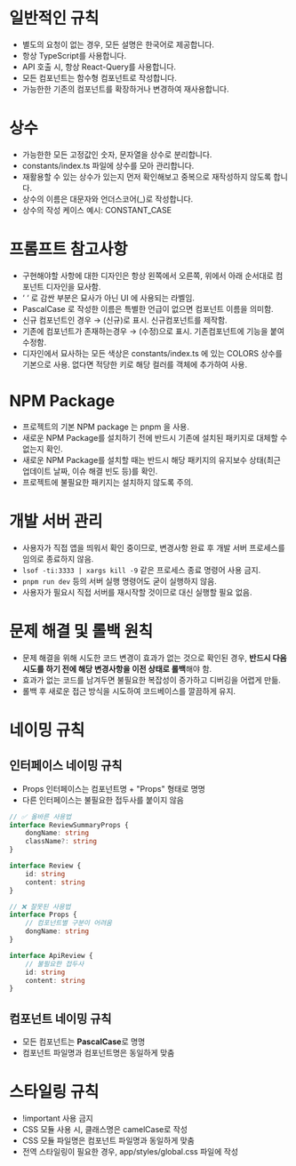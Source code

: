 # 일반적인 규칙

- 별도의 요청이 없는 경우, 모든 설명은 한국어로 제공합니다.
- 항상 TypeScript를 사용합니다.
- API 호출 시, 항상 React-Query를 사용합니다.
- 모든 컴포넌트는 함수형 컴포넌트로 작성합니다.
- 가능한한 기존의 컴포넌트를 확장하거나 변경하여 재사용합니다.

# 상수

- 가능한한 모든 고정값인 숫자, 문자열을 상수로 분리합니다.
- constants/index.ts 파일에 상수를 모아 관리합니다.
- 재활용할 수 있는 상수가 있는지 먼저 확인해보고 중복으로 재작성하지 않도록 합니다.
- 상수의 이름은 대문자와 언더스코어(\_)로 작성합니다.
- 상수의 작성 케이스 예시: CONSTANT_CASE

# 프롬프트 참고사항

- 구현해야할 사항에 대한 디자인은 항상 왼쪽에서 오른쪽, 위에서 아래 순서대로 컴포넌트 디자인을 묘사함.
- ‘ ‘ 로 감싼 부분은 묘사가 아닌 UI 에 사용되는 라벨임.
- PascalCase 로 작성한 이름은 특별한 언급이 없으면 컴포넌트 이름을 의미함.
- 신규 컴포넌트인 경우 → (신규)로 표시. 신규컴포넌트를 제작함.
- 기존에 컴포넌트가 존재하는경우 → (수정)으로 표시. 기존컴포넌트에 기능을 붙여 수정함.
- 디자인에서 묘사하는 모든 색상은 constants/index.ts 에 있는 COLORS 상수를 기본으로 사용. 없다면 적당한 키로 해당 컬러를 객체에 추가하여 사용.

# NPM Package

- 프로젝트의 기본 NPM package 는 pnpm 을 사용.
- 새로운 NPM Package를 설치하기 전에 반드시 기존에 설치된 패키지로 대체할 수 없는지 확인.
- 새로운 NPM Package를 설치할 때는 반드시 해당 패키지의 유지보수 상태(최근 업데이트 날짜, 이슈 해결 빈도 등)를 확인.
- 프로젝트에 불필요한 패키지는 설치하지 않도록 주의.

# 개발 서버 관리

- 사용자가 직접 앱을 띄워서 확인 중이므로, 변경사항 완료 후 개발 서버 프로세스를 임의로 종료하지 않음.
- `lsof -ti:3333 | xargs kill -9` 같은 프로세스 종료 명령어 사용 금지.
- `pnpm run dev` 등의 서버 실행 명령어도 굳이 실행하지 않음.
- 사용자가 필요시 직접 서버를 재시작할 것이므로 대신 실행할 필요 없음.

# 문제 해결 및 롤백 원칙

- 문제 해결을 위해 시도한 코드 변경이 효과가 없는 것으로 확인된 경우, **반드시 다음 시도를 하기 전에 해당 변경사항을 이전 상태로 롤백**해야 함.
- 효과가 없는 코드를 남겨두면 불필요한 복잡성이 증가하고 디버깅을 어렵게 만듦.
- 롤백 후 새로운 접근 방식을 시도하여 코드베이스를 깔끔하게 유지.

<!-------- 네이밍 규칙 -------->

# 네이밍 규칙

## 인터페이스 네이밍 규칙

- Props 인터페이스는 컴포넌트명 + "Props" 형태로 명명
- 다른 인터페이스는 불필요한 접두사를 붙이지 않음

```typescript
// ✅ 올바른 사용법
interface ReviewSummaryProps {
    dongName: string
    className?: string
}

interface Review {
    id: string
    content: string
}

// ❌ 잘못된 사용법
interface Props {
    // 컴포넌트별 구분이 어려움
    dongName: string
}

interface ApiReview {
    // 불필요한 접두사
    id: string
    content: string
}
```

## 컴포넌트 네이밍 규칙

- 모든 컴포넌트는 **PascalCase**로 명명
- 컴포넌트 파일명과 컴포넌트명은 동일하게 맞춤

<!-------- 스타일링 -------->

# 스타일링 규칙

- !important 사용 금지
- CSS 모듈 사용 시, 클래스명은 camelCase로 작성
- CSS 모듈 파일명은 컴포넌트 파일명과 동일하게 맞춤
- 전역 스타일링이 필요한 경우, app/styles/global.css 파일에 작성
